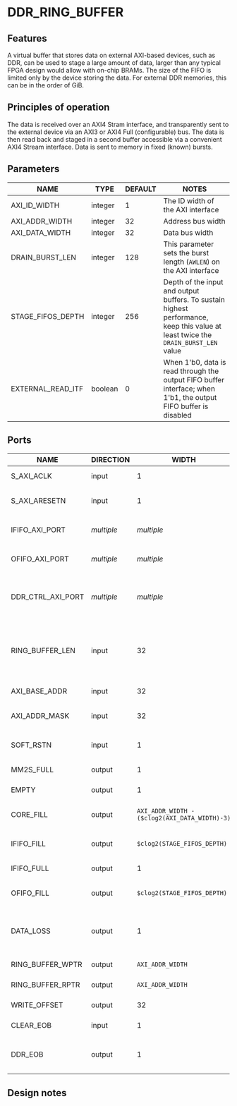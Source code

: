 # DDR_RING_BUFFER

## Features
A virtual buffer that stores data on external AXI-based devices, such as DDR, can be used to stage a
large amount of data, larger than any typical FPGA design would allow with on-chip BRAMs. The size
of the FIFO is limited only by the device storing the data. For external DDR memories, this can be
in the order of GiB.

## Principles of operation
The data is received over an AXI4 Stram interface, and transparently sent to the external device via
an AXI3 or AXI4 Full (configurable) bus. The data is then read back and staged in a second buffer
accessible via a convenient AXI4 Stream interface. Data is sent to memory in fixed (known) bursts.

## Parameters
| NAME | TYPE | DEFAULT | NOTES |
|-|-|-|-|
| AXI_ID_WIDTH | integer | 1 | The ID width of the AXI interface |
| AXI_ADDR_WIDTH | integer | 32 | Address bus width |
| AXI_DATA_WIDTH | integer | 32 | Data bus width |
| DRAIN_BURST_LEN | integer | 128 | This parameter sets the burst length (`AWLEN`) on the AXI interface |
| STAGE_FIFOS_DEPTH | integer | 256 | Depth of the input and output buffers. To sustain highest performance, keep this value at least twice the `DRAIN_BURST_LEN` value |
| EXTERNAL_READ_ITF | boolean | 0 | When 1'b0, data is read through the output FIFO buffer interface; when 1'b1, the output FIFO buffer is disabled |

## Ports
| NAME | DIRECTION | WIDTH | NOTES |
|-|-|-|-|
| S_AXI_ACLK | input | 1 | Core and AXI interface clock |
| S_AXI_ARESETN | input | 1 | Core and AXI active-low reset |
| IFIFO_AXI_PORT | *multiple* | *multiple* | AXI4 Stream Slave interface for Write data |
| OFIFO_AXI_PORT | *multiple* | *multiple* | AXI4 Stream Slave interface for Read data |
| DDR_CTRL_AXI_PORT | *multiple* | *multiple* | AXI3 or AXI4 Full Master interface for memory or peripheral |
| RING_BUFFER_LEN | input | 32 | Number of slots in the buffer; each slot is `DRAIN_BURST_LEN` deep and `AXI_DATA_WIDTH` bits wide |
| AXI_BASE_ADDR | input | 32 | Base address of the ring buffer |
| AXI_ADDR_MASK | input | 32 | Address mask, for address wrapping |
| SOFT_RSTN | input | 1 | Active-low Software-initiated reset |
| MM2S_FULL | output | 1 | Output buffer full flag |
| EMPTY | output | 1 | Virtual FIFO empty flag |
| CORE_FILL | output | `AXI_ADDR_WIDTH - ($clog2(AXI_DATA_WIDTH)-3)` | Number of elements in the virtual FIFO |
| IFIFO_FILL | output | `$clog2(STAGE_FIFOS_DEPTH)` | Number of elements in the input buffer |
| IFIFO_FULL | output | 1 | Input buffer full flag |
| OFIFO_FILL | output | `$clog2(STAGE_FIFOS_DEPTH)` | Number of elements in the output buffer |
| DATA_LOSS | output | 1 | Asserted when the Write pointer grows faster then Read's |
| RING_BUFFER_WPTR | output | `AXI_ADDR_WIDTH` | Current Write address |
| RING_BUFFER_RPTR | output | `AXI_ADDR_WIDTH` | Current Read address |
| WRITE_OFFSET | output | 32 | Current Write offset |
| CLEAR_EOB | input | 1 | IRQ line clear signal |
| DDR_EOB | output | 1 | Asserted when a burst to the external AXI buffer ends |

## Design notes
